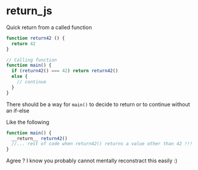# return_js
Quick return from a called function

```js
function return42 () {
  return 42
}
```

```js
// Calling function
function main() {
  if (return42() === 42) return return42()
  else {
    // continue
  }
}
```

There should be a way for `main()` to decide to return or to continue without an if-else

Like the following

```js
function main() {
  __return__ return42()
  //... rest of code when return42() returns a value other than 42 !!!
}
```

Agree ?
I know you probably cannot mentally reconstract this easily :)
